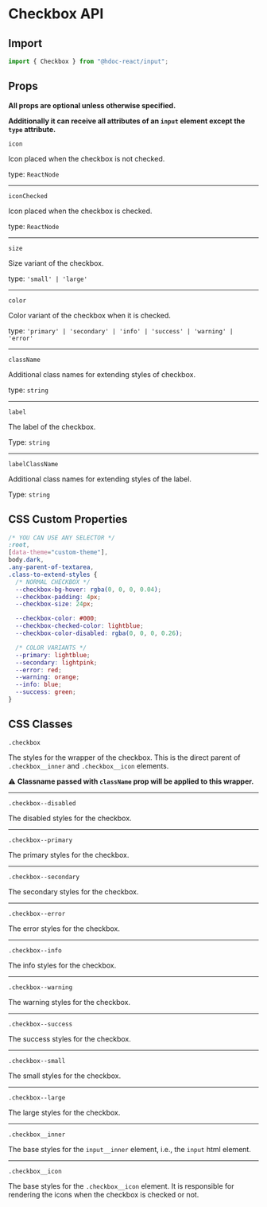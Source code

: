 # Checkbox API

## Import

```js
import { Checkbox } from "@hdoc-react/input";
```

## Props

**All props are optional unless otherwise specified.**

**Additionally it can receive all attributes of an `input` element except the
`type` attribute.**

`icon`

Icon placed when the checkbox is not checked.

type: `ReactNode`

---

`iconChecked`

Icon placed when the checkbox is checked.

type: `ReactNode`

---

`size`

Size variant of the checkbox.

type: `'small' | 'large'`

---

`color`

Color variant of the checkbox when it is checked.

type: `'primary' | 'secondary' | 'info' | 'success' | 'warning' | 'error'`

---

`className`

Additional class names for extending styles of checkbox.

type: `string`

---

`label`

The label of the checkbox.

Type: `string`

---

`labelClassName`

Additional class names for extending styles of the label.

Type: `string`

## CSS Custom Properties

```css
/* YOU CAN USE ANY SELECTOR */
:root,
[data-theme="custom-theme"],
body.dark,
.any-parent-of-textarea,
.class-to-extend-styles {
  /* NORMAL CHECKBOX */
  --checkbox-bg-hover: rgba(0, 0, 0, 0.04);
  --checkbox-padding: 4px;
  --checkbox-size: 24px;

  --checkbox-color: #000;
  --checkbox-checked-color: lightblue;
  --checkbox-color-disabled: rgba(0, 0, 0, 0.26);

  /* COLOR VARIANTS */
  --primary: lightblue;
  --secondary: lightpink;
  --error: red;
  --warning: orange;
  --info: blue;
  --success: green;
}
```

## CSS Classes

`.checkbox`

The styles for the wrapper of the checkbox. This is the direct parent of
`.checkbox__inner` and `.checkbox__icon` elements.

:warning: **Classname passed with `className` prop will be applied to this wrapper.**

---

`.checkbox--disabled`

The disabled styles for the checkbox.

---

`.checkbox--primary`

The primary styles for the checkbox.

---

`.checkbox--secondary`

The secondary styles for the checkbox.

---

`.checkbox--error`

The error styles for the checkbox.

---

`.checkbox--info`

The info styles for the checkbox.

---

`.checkbox--warning`

The warning styles for the checkbox.

---

`.checkbox--success`

The success styles for the checkbox.

---

`.checkbox--small`

The small styles for the checkbox.

---

`.checkbox--large`

The large styles for the checkbox.

---

`.checkbox__inner`

The base styles for the `input__inner` element, i.e., the `input` html element.

---

`.checkbox__icon`

The base styles for the `.checkbox__icon` element. It is responsible for
rendering the icons when the checkbox is checked or not.
